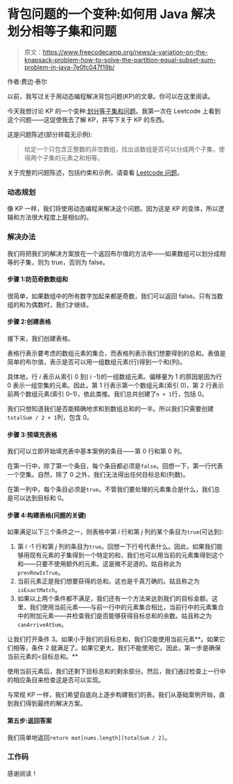 # 背包问题的一个变种:如何用 Java 解决划分相等子集和问题

> 原文：<https://www.freecodecamp.org/news/a-variation-on-the-knapsack-problem-how-to-solve-the-partition-equal-subset-sum-problem-in-java-7e0fc047f19b/>

作者:费边·泰尔

以前，我写过关于用动态编程解决背包问题(KP)的文章。你可以在这里阅读。

今天我想讨论 KP 的一个变种:[划分等子集和问题](https://leetcode.com/problems/partition-equal-subset-sum/)。我第一次在 Leetcode 上看到这个问题——这促使我去了解 KP，并写下关于 KP 的东西。

这是问题陈述(部分转载无示例):

> 给定一个只包含正整数的非空数组，找出该数组是否可以分成两个子集，使得两个子集的元素之和相等。

关于完整的问题陈述，包括约束和示例，请查看 [Leetcode 问题](https://leetcode.com/problems/partition-equal-subset-sum/)。

### 动态规划

像 KP 一样，我们将使用动态编程来解决这个问题。因为这是 KP 的变体，所以逻辑和方法很大程度上是相似的。

### 解决办法

我们将把我们的解决方案放在一个返回布尔值的方法中——如果数组可以划分成相等的子集，则为 true，否则为 false。

#### 步骤 1:防范奇数数组和

很简单，如果数组中的所有数字加起来都是奇数，我们可以返回 false。只有当数组的和为偶数时，我们才继续。

#### 步骤 2:创建表格

接下来，我们创建表格。

表格行表示要考虑的数组元素的集合，而表格列表示我们想要得到的总和。表值是简单的布尔值，表示是否可以用一组数组元素(行)得到一个和(列)。

具体地，行 *i* 表示从索引 0 到( *i* -1)的一组数组元素。偏移量为 1 的原因是因为行 0 表示一组空集的元素。因此，第 1 行表示第一个数组元素(索引 0)，第 2 行表示前两个数组元素(索引 0–1)，依此类推。我们总共创建了`n + 1`行，包括 0。

我们只想知道我们是否能精确地求和到数组总和的一半。所以我们只需要创建`totalSum / 2 + 1`列，包含 0。

#### 步骤 3:预填充表格

我们可以立即开始填充表中基本案例的条目——第 0 行和第 0 列。

在第一行中，除了第一个条目，每个条目都必须是`false`。回想一下，第一行代表一个空集。自然，除了 0 之外，我们无法得出任何目标总和(列数)。

在第一列中，每个条目必须是`true`。不管我们要处理的元素集合是什么，我们总是可以达到目标和 0。

#### 步骤 4:构建表格(问题的关键)

如果满足以下三个条件之一，则表格中第 *i* 行和第 *j* 列的某个条目为`true`(可达到):

1.  第 *i* -1 行和第 *j* 列的条目为`true`。回想一下行号代表什么。因此，如果我们能够用现有元素的子集得到一个特定的和，我们也可以用当前的元素集得到这个和——只要不使用额外的元素。这是微不足道的。姑且称此为`prevRowIsTrue`。
2.  当前元素正是我们想要获得的总和。这也是千真万确的。姑且称之为`isExactMatch`。
3.  如果以上两个条件都不满足，我们还有一个方法来达到我们的目标金额。这里，我们使用当前元素——与前一行中的元素集合相比，当前行中的元素集合中的附加元素——并检查我们是否能够获得目标总和的余数。姑且称之为`canArriveAtSum`。

让我们打开条件 3。如果小于我们的目标总和，我们只能使用当前元素**。如果它们相等，条件 2 就满足了。如果它更大，我们不能使用它。因此，第一步是确保当前元素的<目标总和。**

使用当前元素后，我们还剩下目标总和的剩余部分。然后，我们通过检查上一行中的相应条目来检查这是否可以实现。

与常规 KP 一样，我们希望自底向上逐步构建我们的表。我们从基础案例开始，直到我们得到最终的解决方案。

#### 第五步:返回答案

我们简单地返回`return mat[nums.length][totalSum / 2]`。

### 工作码

感谢阅读！